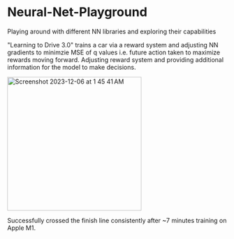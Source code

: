 # Neural-Net-Playground
Playing around with different NN libraries and exploring their capabilities

"Learning to Drive 3.0" trains a car via a reward system and adjusting NN gradients to minimzie MSE of q values i.e. future action taken to maximize rewards moving forward. Adjusting reward system and providing additional information for the model to make decisions.


<img width="307" alt="Screenshot 2023-12-06 at 1 45 41 AM" src="https://github.com/shepard5/Neural-Net-Playground/assets/108085853/1498a9d6-3092-4dbf-b26f-08a43bf80bf2">
 
Successfully crossed the finish line consistently after ~7 minutes training on Apple M1. 
